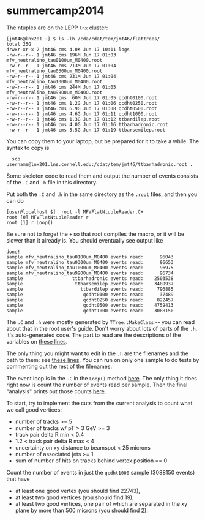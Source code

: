 summercamp2014
==============

The ntuples are on the LEPP `lnx` cluster:

```
[jmt46@lnx201 ~] $ ls -lh /cda/cdat/tem/jmt46/flattrees/
total 25G
drwxr-xr-x 2 jmt46 cms 4.0K Jun 17 10:11 logs
-rw-r--r-- 1 jmt46 cms 196M Jun 17 01:03 mfv_neutralino_tau0100um_M0400.root
-rw-r--r-- 1 jmt46 cms 213M Jun 17 01:04 mfv_neutralino_tau0300um_M0400.root
-rw-r--r-- 1 jmt46 cms 231M Jun 17 01:04 mfv_neutralino_tau1000um_M0400.root
-rw-r--r-- 1 jmt46 cms 244M Jun 17 01:05 mfv_neutralino_tau9900um_M0400.root
-rw-r--r-- 1 jmt46 cms  60M Jun 17 01:05 qcdht0100.root
-rw-r--r-- 1 jmt46 cms 1.2G Jun 17 01:06 qcdht0250.root
-rw-r--r-- 1 jmt46 cms 6.9G Jun 17 01:08 qcdht0500.root
-rw-r--r-- 1 jmt46 cms 4.6G Jun 17 01:11 qcdht1000.root
-rw-r--r-- 1 jmt46 cms 1.3G Jun 17 01:12 ttbardilep.root
-rw-r--r-- 1 jmt46 cms 4.0G Jun 17 01:16 ttbarhadronic.root
-rw-r--r-- 1 jmt46 cms 5.5G Jun 17 01:19 ttbarsemilep.root
```

You can copy them to your laptop, but be prepared for it to take a
while. The syntax to copy is

```
  scp username@lnx201.lns.cornell.edu:/cdat/tem/jmt46/ttbarhadronic.root .
```

Some skeleton code to read them and output the number of events
consists of the `.C` and `.h` file in this directory.

Put both the `.C` and `.h` in the same directory as the `.root` files,
and then you can do

```
[user@localhost $]  root -l MFVFlatNtupleReader.C+
root [0] MFVFlatNtupleReader r
root [1] r.Loop()
```

Be sure not to forget the `+` so that root compiles the macro, or it
will be slower than it already is. You should eventually see output
like

```
done!
sample mfv_neutralino_tau0100um_M0400 events read:      96043
sample mfv_neutralino_tau0300um_M0400 events read:      96653
sample mfv_neutralino_tau1000um_M0400 events read:      96975
sample mfv_neutralino_tau9900um_M0400 events read:      96734
sample                  ttbarhadronic events read:    2503538
sample                   ttbarsemilep events read:    3489937
sample                     ttbardilep events read:     796885
sample                      qcdht0100 events read:      37489
sample                      qcdht0250 events read:     822457
sample                      qcdht0500 events read:    4759413
sample                      qcdht1000 events read:    3088150
```

The `.C` and `.h` were mostly generated by `TTree::MakeClass` -- you
can read about that in the root user's guide. Don't worry about lots
of parts of the `.h`, it's auto-generated code. The part to read are
the descriptions of the variables on
[these lines](https://github.com/jordantucker/summercamp2014/blob/master/MFVFlatNtupleReader.h#L26-145).

The only thing you might want to edit in the `.h` are the filenames
and the path to them: see
[these lines](https://github.com/jordantucker/summercamp2014/blob/master/MFVFlatNtupleReader.h#L297-307).
You can run on only one sample to do tests by commenting out the rest
of the filenames.

The event loop is in the `.C` in the `Loop()` method
[here](https://github.com/jordantucker/summercamp2014/blob/master/MFVFlatNtupleReader.C#L67-81). The
only thing it does right now is count the number of events read per
sample. Then the final "analysis" prints out those counts
[here](https://github.com/jordantucker/summercamp2014/blob/master/MFVFlatNtupleReader.C#L85-86).

To start, try to implement the cuts from the current analysis to count
what we call good vertices:
* number of tracks >= 5
* number of tracks w/ pT > 3 GeV >= 3
* track pair delta R min < 0.4
* 1.2 < track pair delta R max < 4
* uncertainty on xy distance to beamspot < 25 microns
* number of associated jets >= 1
* sum of number of hits on tracks behind vertex position == 0

Count the number of events in just the `qcdht1000` sample (3088150 events) that have
* at least one good vertex (you should find 22743),
* at least two good vertices (you should find 19),
* at least two good vertices, one pair of which are separated in the
xy plane by more than 500 microns (you should find 2).
